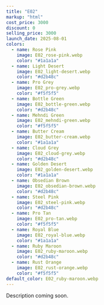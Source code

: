 ```yaml
---
title: "E02"
markup: "html"
cost_price: 3000
discount: 0
selling_price: 3000
launch_date: 2025-08-01
colors:
  - name: Rose Pink
    image: E02_rose-pink.webp
    color: "#1a1a1a"
  - name: Light Desert
    image: E02_light-desert.webp
    color: "#d2b48c"
  - name: Pro Grey
    image: E02_pro-grey.webp
    color: "#f5f5f5"
  - name: Bottle Green
    image: E02_bottle-green.webp
    color: "#d2b48c"
  - name: Mehndi Green
    image: E02_mehndi-green.webp
    color: "#f5f5f5"
  - name: Butter Cream
    image: E02_butter-cream.webp
    color: "#1a1a1a"
  - name: Cloud Grey
    image: E02_cloud-grey.webp
    color: "#d2b48c"
  - name: Golden Desert
    image: E02_golden-desert.webp
    color: "#1a1a1a"
  - name: Obsedian Brown
    image: E02_obsedian-brown.webp
    color: "#d2b48c"
  - name: Steel Pink
    image: E02_steel-pink.webp
    color: "#d2b48c"
  - name: Pro Tan
    image: E02_pro-tan.webp
    color: "#f5f5f5"
  - name: Royal Blue
    image: E02_royal-blue.webp
    color: "#1a1a1a"
  - name: Ruby Maroon
    image: E02_ruby-maroon.webp
    color: "#d2b48c"
  - name: Rust Orange
    image: E02_rust-orange.webp
    color: "#f5f5f5"
default_color: E02_ruby-maroon.webp
---
```


Description coming soon.
